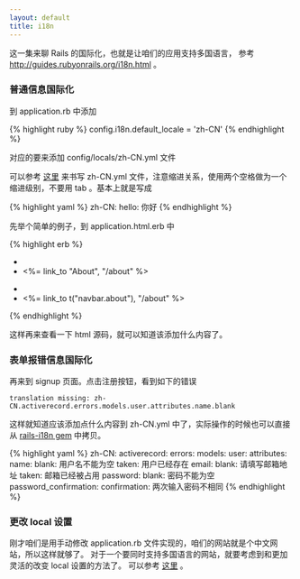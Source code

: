```yaml
---
layout: default
title: i18n
---
```

这一集来聊 Rails 的国际化，也就是让咱们的应用支持多国语言，
参考 <http://guides.rubyonrails.org/i18n.html> 。

### 普通信息国际化
到 application.rb 中添加

{% highlight ruby %}
config.i18n.default_locale = 'zh-CN'
{% endhighlight %}

对应的要来添加 config/locals/zh-CN.yml 文件

可以参考 [这里](https://github.com/svenfuchs/rails-i18n/blob/master/rails/locale/zh-CN.yml) 来书写 zh-CN.yml 文件，注意缩进关系，使用两个空格做为一个缩进级别，不要用 tab 。基本上就是写成

{% highlight yaml %}
zh-CN:
  hello: 你好
{% endhighlight %}

先举个简单的例子，到 application.html.erb 中

{% highlight erb %}
- <li><%= link_to "About", "/about" %></li>
+ <li><%= link_to t("navbar.about"), "/about" %></li>
{% endhighlight %}

这样再来查看一下 html 源码，就可以知道该添加什么内容了。

### 表单报错信息国际化

再来到 signup 页面。点击注册按钮，看到如下的错误

    translation missing: zh-CN.activerecord.errors.models.user.attributes.name.blank

这样就知道应该添加点什么内容到 zh-CN.yml 中了，实际操作的时候也可以直接从
[rails-i18n gem](https://github.com/svenfuchs/rails-i18n/blob/master/rails/locale/zh-CN.yml) 中拷贝。


{% highlight yaml %}
zh-CN:
  activerecord:
    errors:
      models:
        user:
          attributes:
            name:
              blank: 用户名不能为空
              taken: 用户已经存在
            email:
              blank: 请填写邮箱地址
              taken: 邮箱已经被占用
            password:
              blank: 密码不能为空
            password_confirmation:
              confirmation: 两次输入密码不相同
{% endhighlight %}

### 更改 local 设置

刚才咱们是用手动修改 application.rb 文件实现的，咱们的网站就是个中文网站，所以这样就够了。
对于一个要同时支持多国语言的网站，就要考虑到和更加灵活的改变 local 设置的方法了。
可以参考 [这里](http://guides.rubyonrails.org/i18n.html#setup-the-rails-application-for-internationalization) 。
